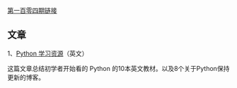 [第一百零四期链接](https://github.com/ruanyf/weekly/blob/master/docs/issue-104.md)

## 文章

1、[Python 学习资源](https://x-team.com/blog/essential-python-resources/)（英文）

这篇文章总结初学者开始看的 Python 的10本英文教材。以及8个关于Python保持更新的博客。

